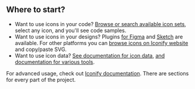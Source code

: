 ## Where to start?

-   Want to use icons in your code? [Browse or search available icon sets](https://icon-sets.iconify.design/), select any icon, and you'll see code samples.
-   Want to use icons in your designs? Plugins [for Figma](/docs/design/figma/index.md) and [Sketch](/docs/design/sketch/index.md) are available. For other platforms you can [browse icons on Iconify website](https://icon-sets.iconify.design/) and copy/paste SVG.
-   Want to use icon data? [See documentation for icon data](/docs/icons/all.md), [and documentation for various tools](/docs/libraries/index.md).

For advanced usage, check out [Iconify documentation](/docs/index.md). There are sections for every part of the project.

